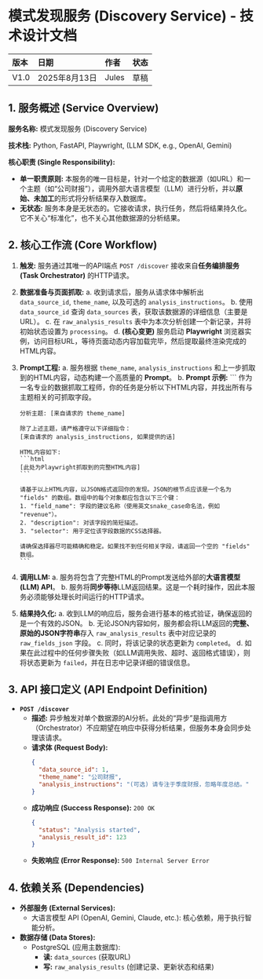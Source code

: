 # 模式发现服务 (Discovery Service) - 技术设计文档

| 版本 | 日期 | 作者 | 状态 |
| :---- | :---- | :---- | :---- |
| V1.0 | 2025年8月13日 | Jules | 草稿 |

## 1. 服务概述 (Service Overview)

**服务名称:** 模式发现服务 (Discovery Service)

**技术栈:** Python, FastAPI, Playwright, (LLM SDK, e.g., OpenAI, Gemini)

**核心职责 (Single Responsibility):**
*   **单一职责原则:** 本服务的唯一目标是，针对一个给定的数据源（如URL）和一个主题（如“公司财报”），调用外部大语言模型（LLM）进行分析，并以**原始、未加工**的形式将分析结果存入数据库。
*   **无状态:** 服务本身是无状态的。它接收请求，执行任务，然后将结果持久化。它不关心“标准化”，也不关心其他数据源的分析结果。

## 2. 核心工作流 (Core Workflow)

1.  **触发:** 服务通过其唯一的API端点 `POST /discover` 接收来自**任务编排服务 (Task Orchestrator)** 的HTTP请求。
2.  **数据准备与页面抓取:**
    a.  收到请求后，服务从请求体中解析出 `data_source_id`, `theme_name`, 以及可选的 `analysis_instructions`。
    b.  使用 `data_source_id` 查询 `data_sources` 表，获取该数据源的详细信息（主要是URL）。
    c.  在 `raw_analysis_results` 表中为本次分析创建一个新记录，并将初始状态设置为 `processing`。
    d.  **(核心变更)** 服务启动 **Playwright** 浏览器实例，访问目标URL，等待页面动态内容加载完毕，然后提取最终渲染完成的HTML内容。

3.  **Prompt工程:**
    a.  服务根据 `theme_name`, `analysis_instructions` 和上一步抓取到的HTML内容，动态构建一个高质量的 **Prompt**。
    b.  **Prompt 示例:**
        ```
        作为一名专业的数据抓取工程师，你的任务是分析以下HTML内容，并找出所有与主题相关的可抓取字段。

        分析主题: [来自请求的 theme_name]

        除了上述主题，请严格遵守以下详细指令：
        [来自请求的 analysis_instructions, 如果提供的话]

        HTML内容如下:
        ```html
        [此处为Playwright抓取到的完整HTML内容]
        ```

        请基于以上HTML内容，以JSON格式返回你的发现。JSON的根节点应该是一个名为 "fields" 的数组。数组中的每个对象都应包含以下三个键：
        1. "field_name": 字段的建议名称（使用英文snake_case命名法，例如 "revenue"）。
        2. "description": 对该字段的简短描述。
        3. "selector": 用于定位该字段数据的CSS选择器。

        请确保选择器尽可能精确和稳定。如果找不到任何相关字段，请返回一个空的 "fields" 数组。
        ```
4.  **调用LLM:**
    a.  服务将包含了完整HTML的Prompt发送给外部的**大语言模型 (LLM) API**。
    b.  服务将**同步等待**LLM返回结果。这是一个耗时操作，因此本服务必须能够处理长时间运行的HTTP请求。
5.  **结果持久化:**
    a.  收到LLM的响应后，服务会进行基本的格式验证，确保返回的是一个有效的JSON。
    b.  无论JSON内容如何，服务都会将LLM返回的**完整、原始的JSON字符串**存入 `raw_analysis_results` 表中对应记录的 `raw_fields_json` 字段。
    c.  同时，将该记录的状态更新为 `completed`。
    d.  如果在此过程中的任何步骤失败（如LLM调用失败、超时、返回格式错误），则将状态更新为 `failed`，并在日志中记录详细的错误信息。

## 3. API 接口定义 (API Endpoint Definition)

*   **`POST /discover`**
    *   **描述:** 异步触发对单个数据源的AI分析。此处的“异步”是指调用方（Orchestrator）不应期望在响应中获得分析结果，但服务本身会同步处理该请求。
    *   **请求体 (Request Body):**
        ```json
        {
          "data_source_id": 1,
          "theme_name": "公司财报",
          "analysis_instructions": "(可选) 请专注于季度财报，忽略年度总结。"
        }
        ```
    *   **成功响应 (Success Response):** `200 OK`
        ```json
        {
          "status": "Analysis started",
          "analysis_result_id": 123
        }
        ```
    *   **失败响应 (Error Response):** `500 Internal Server Error`

## 4. 依赖关系 (Dependencies)
*   **外部服务 (External Services):**
    *   大语言模型 API (OpenAI, Gemini, Claude, etc.): 核心依赖，用于执行智能分析。
*   **数据存储 (Data Stores):**
    *   PostgreSQL (应用主数据库):
        *   **读:** `data_sources` (获取URL)
        *   **写:** `raw_analysis_results` (创建记录、更新状态和结果)
